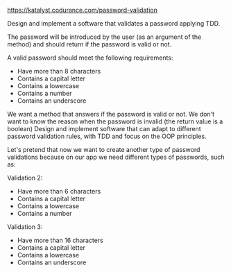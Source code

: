 https://katalyst.codurance.com/password-validation

Design and implement a software that validates a password applying TDD.

The password will be introduced by the user (as an argument of the method) and should return if the password is valid or not.

A valid password should meet the following requirements:
* Have more than 8 characters
* Contains a capital letter
* Contains a lowercase
* Contains a number
* Contains an underscore
 
We want a method that answers if the password is valid or not.
We don't want to know the reason when the password is invalid (the return value is a boolean)
Design and implement software that can adapt to different password validation rules, with TDD and focus on the OOP principles.

Let's pretend that now we want to create another type of password validations because on our app we need different types of passwords, such as:

Validation 2:
* Have more than 6 characters
* Contains a capital letter
* Contains a lowercase
* Contains a number

Validation 3:
* Have more than 16 characters
* Contains a capital letter
* Contains a lowercase
* Contains an underscore
